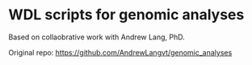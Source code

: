 # WDL scripts for genomic analyses

Based on collaobrative work with Andrew Lang, PhD. 

Original repo: https://github.com/AndrewLangvt/genomic_analyses
